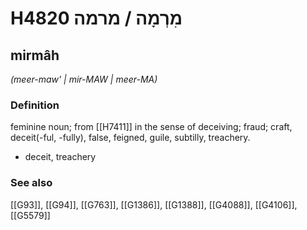 # H4820 מִרְמָה / מרמה

## mirmâh

_(meer-maw' | mir-MAW | meer-MA)_

### Definition

feminine noun; from [[H7411]] in the sense of deceiving; fraud; craft, deceit(-ful, -fully), false, feigned, guile, subtilly, treachery.

- deceit, treachery
### See also

[[G93]], [[G94]], [[G763]], [[G1386]], [[G1388]], [[G4088]], [[G4106]], [[G5579]]

